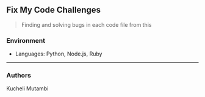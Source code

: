 ## Fix My Code Challenges
> Finding and solving bugs in each code file from this

### Environment
* Languages: Python, Node.js, Ruby
---
### Authors
Kucheli Mutambi
